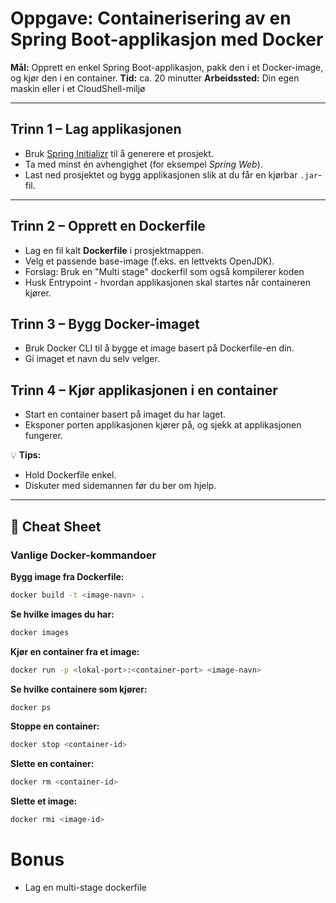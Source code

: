 # Oppgave: Containerisering av en Spring Boot-applikasjon med Docker

**Mål:** Opprett en enkel Spring Boot-applikasjon, pakk den i et Docker-image, og kjør den i en container.
**Tid:** ca. 20 minutter
**Arbeidssted:** Din egen maskin eller i et CloudShell-miljø

---

## Trinn 1 – Lag applikasjonen

* Bruk [Spring Initializr](https://start.spring.io/) til å generere et prosjekt.
* Ta med minst én avhengighet (for eksempel *Spring Web*).
* Last ned prosjektet og bygg applikasjonen slik at du får en kjørbar `.jar`-fil.

---

## Trinn 2 – Opprett en Dockerfile

* Lag en fil kalt **Dockerfile** i prosjektmappen.
* Velg et passende base-image (f.eks. en lettvekts OpenJDK).
* Forslag: Bruk en "Multi stage" dockerfil som også kompilerer koden
* Husk Entrypoint - hvordan applikasjonen skal startes når containeren kjører.


## Trinn 3 – Bygg Docker-imaget

* Bruk Docker CLI til å bygge et image basert på Dockerfile-en din.
* Gi imaget et navn du selv velger.

## Trinn 4 – Kjør applikasjonen i en container

* Start en container basert på imaget du har laget.
* Eksponer porten applikasjonen kjører på, og sjekk at applikasjonen fungerer.

💡 **Tips:**

* Hold Dockerfile enkel.
* Diskuter med sidemannen før du ber om hjelp.

---

## 📄 Cheat Sheet

### Vanlige Docker-kommandoer

**Bygg image fra Dockerfile:**

```bash
docker build -t <image-navn> .
```

**Se hvilke images du har:**

```bash
docker images
```

**Kjør en container fra et image:**

```bash
docker run -p <lokal-port>:<container-port> <image-navn>
```

**Se hvilke containere som kjører:**

```bash
docker ps
```

**Stoppe en container:**

```bash
docker stop <container-id>
```

**Slette en container:**

```bash
docker rm <container-id>
```

**Slette et image:**

```bash
docker rmi <image-id>
```

# Bonus 

* Lag en multi-stage dockerfile 
